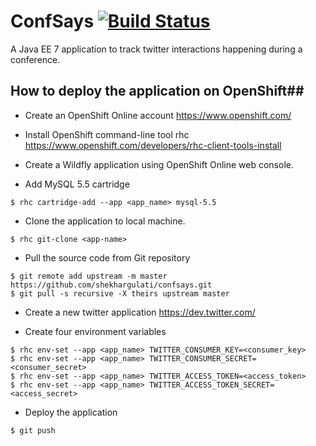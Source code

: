 ConfSays [![Build Status](https://travis-ci.org/shekhargulati/confsays.png)](https://travis-ci.org/shekhargulati/confsays)
================

A Java EE 7 application to track twitter interactions happening during a conference.

## How to deploy the application on OpenShift##

* Create an OpenShift Online account https://www.openshift.com/

* Install OpenShift command-line tool rhc https://www.openshift.com/developers/rhc-client-tools-install

* Create a Wildfly application using OpenShift Online web console.

* Add MySQL 5.5 cartridge
```
$ rhc cartridge-add --app <app_name> mysql-5.5
```
* Clone the application to local machine.
```
$ rhc git-clone <app-name>
```
* Pull the source code from Git repository
```
$ git remote add upstream -m master https://github.com/shekhargulati/confsays.git
$ git pull -s recursive -X theirs upstream master
```
* Create a new twitter application https://dev.twitter.com/

* Create four environment variables
```
$ rhc env-set --app <app_name> TWITTER_CONSUMER_KEY=<consumer_key>
$ rhc env-set --app <app_name> TWITTER_CONSUMER_SECRET=<consumer_secret>
$ rhc env-set --app <app_name> TWITTER_ACCESS_TOKEN=<access_token>
$ rhc env-set --app <app_name> TWITTER_ACCESS_TOKEN_SECRET=<access_secret>
```
* Deploy the application
```
$ git push
```



